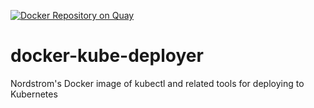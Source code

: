 [![Docker Repository on Quay](https://quay.io/repository/nordstrom/kube-deployer/status "Docker Repository on Quay")](https://quay.io/repository/nordstrom/kube-deployer)

# docker-kube-deployer
Nordstrom's Docker image of kubectl and related tools for deploying to Kubernetes
